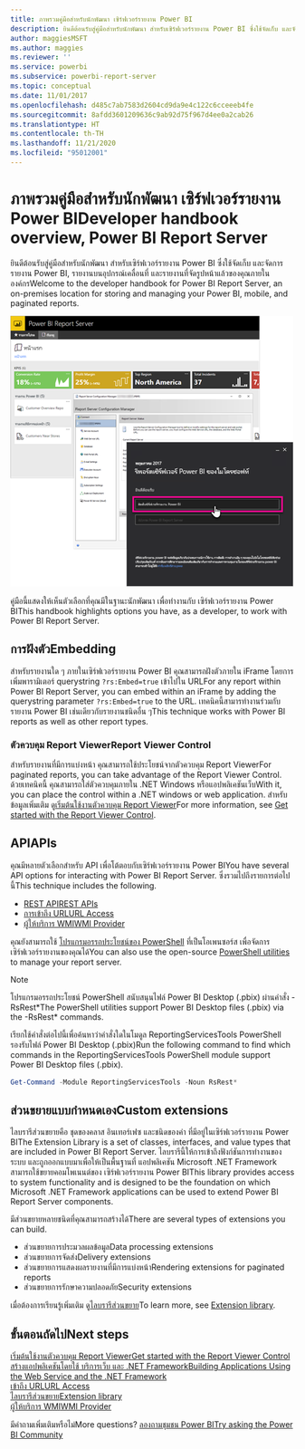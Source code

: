 ```yaml
---
title: ภาพรวมคู่มือสำหรับนักพัฒนา เซิร์ฟเวอร์รายงาน Power BI
description: ยินดีต้อนรับสู่คู่มือสำหรับนักพัฒนา สำหรับเซิร์ฟเวอร์รายงาน Power BI ซึ่งใช้จัดเก็บ และจัดการรายงาน Power BI, รายงานบนอุปกรณ์เคลื่อนที่ และรายงานที่จัดรูปหน้าแล้วของคุณภายในองค์กร
author: maggiesMSFT
ms.author: maggies
ms.reviewer: ''
ms.service: powerbi
ms.subservice: powerbi-report-server
ms.topic: conceptual
ms.date: 11/01/2017
ms.openlocfilehash: d485c7ab7583d2604cd9da9e4c122c6cceeeb4fe
ms.sourcegitcommit: 8afdd3601209636c9ab92d75f967d4ee0a2cab26
ms.translationtype: HT
ms.contentlocale: th-TH
ms.lasthandoff: 11/21/2020
ms.locfileid: "95012001"
---
```

# <a name="developer-handbook-overview-power-bi-report-server"></a><span data-ttu-id="daa7f-103">ภาพรวมคู่มือสำหรับนักพัฒนา เซิร์ฟเวอร์รายงาน Power BI</span><span class="sxs-lookup"><span data-stu-id="daa7f-103">Developer handbook overview, Power BI Report Server</span></span>

<span data-ttu-id="daa7f-104">ยินดีต้อนรับสู่คู่มือสำหรับนักพัฒนา สำหรับเซิร์ฟเวอร์รายงาน Power BI ซึ่งใช้จัดเก็บ และจัดการรายงาน Power BI, รายงานบนอุปกรณ์เคลื่อนที่ และรายงานที่จัดรูปหน้าแล้วของคุณภายในองค์กร</span><span class="sxs-lookup"><span data-stu-id="daa7f-104">Welcome to the developer handbook for Power BI Report Server, an on-premises location for storing and managing your Power BI, mobile, and paginated reports.</span></span>

![คู่มือสำหรับผู้ดูแลระบบ](media/developer-handbook-overview/admin-handbook.png)

<span data-ttu-id="daa7f-106">คู่มือนี้แสดงให้เห็นตัวเลือกที่คุณมีในฐานะนักพัฒนา เพื่อทำงานกับ เซิร์ฟเวอร์รายงาน Power BI</span><span class="sxs-lookup"><span data-stu-id="daa7f-106">This handbook highlights options you have, as a developer, to work with Power BI Report Server.</span></span>

## <a name="embedding"></a><span data-ttu-id="daa7f-107">การฝังตัว</span><span class="sxs-lookup"><span data-stu-id="daa7f-107">Embedding</span></span>

<span data-ttu-id="daa7f-108">สำหรับรายงานใด ๆ ภายในเซิร์ฟเวอร์รายงาน Power BI คุณสามารถฝังตัวภายใน iFrame โดยการเพิ่มพารามิเตอร์ querystring `?rs:Embed=true` เข้าไปใน URL</span><span class="sxs-lookup"><span data-stu-id="daa7f-108">For any report within Power BI Report Server, you can embed within an iFrame by adding the querystring parameter `?rs:Embed=true` to the URL.</span></span> <span data-ttu-id="daa7f-109">เทคนิคนี้สามารทำงานร่วมกับรายงาน Power BI เช่นเดียวกับรายงานชนิดอื่น ๆ</span><span class="sxs-lookup"><span data-stu-id="daa7f-109">This technique works with Power BI reports as well as other report types.</span></span>

### <a name="report-viewer-control"></a><span data-ttu-id="daa7f-110">ตัวควบคุม Report Viewer</span><span class="sxs-lookup"><span data-stu-id="daa7f-110">Report Viewer Control</span></span>

<span data-ttu-id="daa7f-111">สำหรับรายงานที่มีการแบ่งหน้า คุณสามารถใช้ประโยชน์จากตัวควบคุม Report Viewer</span><span class="sxs-lookup"><span data-stu-id="daa7f-111">For paginated reports, you can take advantage of the Report Viewer Control.</span></span> <span data-ttu-id="daa7f-112">ด้วยเทคนิคนี้ คุณสามารถใส่ตัวควบคุมภายใน .NET Windows หรือแอปพลิเคชันเว็บ</span><span class="sxs-lookup"><span data-stu-id="daa7f-112">With it, you can place the control within a .NET windows or web application.</span></span> <span data-ttu-id="daa7f-113">สำหรับข้อมูลเพิ่มเติม ดู[เริ่มต้นใช้งานตัวควบคุม Report Viewer](/sql/reporting-services/application-integration/integrating-reporting-services-using-reportviewer-controls-get-started)</span><span class="sxs-lookup"><span data-stu-id="daa7f-113">For more information, see [Get started with the Report Viewer Control](/sql/reporting-services/application-integration/integrating-reporting-services-using-reportviewer-controls-get-started).</span></span>

## <a name="apis"></a><span data-ttu-id="daa7f-114">API</span><span class="sxs-lookup"><span data-stu-id="daa7f-114">APIs</span></span>

<span data-ttu-id="daa7f-115">คุณมีหลายตัวเลือกสำหรับ API เพื่อโต้ตอบกับเซิร์ฟเวอร์รายงาน Power BI</span><span class="sxs-lookup"><span data-stu-id="daa7f-115">You have several API options for interacting with Power BI Report Server.</span></span> <span data-ttu-id="daa7f-116">ซึ่งรวมไปถึงรายการต่อไปนี้</span><span class="sxs-lookup"><span data-stu-id="daa7f-116">This technique includes the following.</span></span>

* [<span data-ttu-id="daa7f-117">REST API</span><span class="sxs-lookup"><span data-stu-id="daa7f-117">REST APIs</span></span>](rest-api.md)
* [<span data-ttu-id="daa7f-118">การเข้าถึง URL</span><span class="sxs-lookup"><span data-stu-id="daa7f-118">URL Access</span></span>](/sql/reporting-services/url-access-ssrs)
* [<span data-ttu-id="daa7f-119">ผู้ให้บริการ WMI</span><span class="sxs-lookup"><span data-stu-id="daa7f-119">WMI Provider</span></span>](/sql/reporting-services/wmi-provider-library-reference/reporting-services-wmi-provider-library-reference-ssrs)

<span data-ttu-id="daa7f-120">คุณยังสามารถใช้ [โปรแกรมอรรถประโยชน์ของ PowerShell](https://github.com/Microsoft/ReportingServicesTools) ที่เป็นโอเพนซอร์ส เพื่อจัดการเซิร์ฟเวอร์รายงานของคุณได้</span><span class="sxs-lookup"><span data-stu-id="daa7f-120">You can also use the open-source [PowerShell utilities](https://github.com/Microsoft/ReportingServicesTools) to manage your report server.</span></span>

> [!NOTE]
> <span data-ttu-id="daa7f-121">โปรแกรมอรรถประโยชน์ PowerShell สนับสนุนไฟล์ Power BI Desktop (.pbix) ผ่านคำสั่ง -RsRest\*</span><span class="sxs-lookup"><span data-stu-id="daa7f-121">The PowerShell utilities support Power BI Desktop files (.pbix) via the -RsRest\* commands.</span></span>

<span data-ttu-id="daa7f-122">เรียกใช้คำสั่งต่อไปนี้เพื่อค้นหาว่าคำสั่งใดในโมดูล ReportingServicesTools PowerShell รองรับไฟล์ Power BI Desktop (.pbix)</span><span class="sxs-lookup"><span data-stu-id="daa7f-122">Run the following command to find which commands in the ReportingServicesTools PowerShell module support Power BI Desktop files (.pbix).</span></span>

```powershell
Get-Command -Module ReportingServicesTools -Noun RsRest*
```

## <a name="custom-extensions"></a><span data-ttu-id="daa7f-123">ส่วนขยายแบบกำหนดเอง</span><span class="sxs-lookup"><span data-stu-id="daa7f-123">Custom extensions</span></span>

<span data-ttu-id="daa7f-124">ไลบรารีส่วนขยายคือ ชุดของคลาส อินเทอร์เฟซ และชนิดของค่า ที่มีอยู่ในเซิร์ฟเวอร์รายงาน Power BI</span><span class="sxs-lookup"><span data-stu-id="daa7f-124">The Extension Library is a set of classes, interfaces, and value types that are included in Power BI Report Server.</span></span> <span data-ttu-id="daa7f-125">ไลบรารีนี้ให้การเข้าถึงฟังก์ชันการทำงานของระบบ และถูกออกแบบมาเพื่อให้เป็นพื้นฐานที่ แอปพลิเคชัน Microsoft .NET Framework สามารถใช้ขยายคอมโพเนนต์ของ เซิร์ฟเวอร์รายงาน Power BI</span><span class="sxs-lookup"><span data-stu-id="daa7f-125">This library provides access to system functionality and is designed to be the foundation on which Microsoft .NET Framework applications can be used to extend Power BI Report Server components.</span></span>

<span data-ttu-id="daa7f-126">มีส่วนขยายหลายชนิดที่คุณสามารถสร้างได้</span><span class="sxs-lookup"><span data-stu-id="daa7f-126">There are several types of extensions you can build.</span></span>

* <span data-ttu-id="daa7f-127">ส่วนขยายการประมวลผลข้อมูล</span><span class="sxs-lookup"><span data-stu-id="daa7f-127">Data processing extensions</span></span>
* <span data-ttu-id="daa7f-128">ส่วนขยายการจัดส่ง</span><span class="sxs-lookup"><span data-stu-id="daa7f-128">Delivery extensions</span></span>
* <span data-ttu-id="daa7f-129">ส่วนขยายการแสดงผลรายงานที่มีการแบ่งหน้า</span><span class="sxs-lookup"><span data-stu-id="daa7f-129">Rendering extensions for paginated reports</span></span>
* <span data-ttu-id="daa7f-130">ส่วนขยายการรักษาความปลอดภัย</span><span class="sxs-lookup"><span data-stu-id="daa7f-130">Security extensions</span></span>

<span data-ttu-id="daa7f-131">เมื่อต้องการเรียนรู้เพิ่มเติม ดู[ไลบรารีส่วนขยาย](/sql/reporting-services/extensions/reporting-services-extension-library)</span><span class="sxs-lookup"><span data-stu-id="daa7f-131">To learn more, see [Extension library](/sql/reporting-services/extensions/reporting-services-extension-library).</span></span>

## <a name="next-steps"></a><span data-ttu-id="daa7f-132">ขั้นตอนถัดไป</span><span class="sxs-lookup"><span data-stu-id="daa7f-132">Next steps</span></span>

[<span data-ttu-id="daa7f-133">เริ่มต้นใช้งานตัวควบคุม Report Viewer</span><span class="sxs-lookup"><span data-stu-id="daa7f-133">Get started with the Report Viewer Control</span></span>](/sql/reporting-services/application-integration/integrating-reporting-services-using-reportviewer-controls-get-started)  
[<span data-ttu-id="daa7f-134">สร้างแอปพลิเคชันโดยใช้ บริการเว็บ และ .NET Framework</span><span class="sxs-lookup"><span data-stu-id="daa7f-134">Building Applications Using the Web Service and the .NET Framework</span></span>](/sql/reporting-services/report-server-web-service/net-framework/building-applications-using-the-web-service-and-the-net-framework)  
[<span data-ttu-id="daa7f-135">เข้าถึง URL</span><span class="sxs-lookup"><span data-stu-id="daa7f-135">URL Access</span></span>](/sql/reporting-services/url-access-ssrs)  
[<span data-ttu-id="daa7f-136">ไลบรารีส่วนขยาย</span><span class="sxs-lookup"><span data-stu-id="daa7f-136">Extension library</span></span>](/sql/reporting-services/extensions/reporting-services-extension-library)  
[<span data-ttu-id="daa7f-137">ผู้ให้บริการ WMI</span><span class="sxs-lookup"><span data-stu-id="daa7f-137">WMI Provider</span></span>](/sql/reporting-services/wmi-provider-library-reference/reporting-services-wmi-provider-library-reference-ssrs)

<span data-ttu-id="daa7f-138">มีคำถามเพิ่มเติมหรือไม่</span><span class="sxs-lookup"><span data-stu-id="daa7f-138">More questions?</span></span> [<span data-ttu-id="daa7f-139">ลองถามชุมชน Power BI</span><span class="sxs-lookup"><span data-stu-id="daa7f-139">Try asking the Power BI Community</span></span>](https://community.powerbi.com/)
